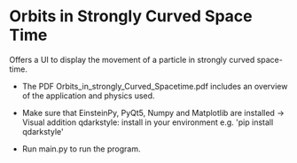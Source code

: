 # Orbits in Strongly Curved Space Time
Offers a UI to display the movement of a particle in strongly curved space-time.

- The PDF Orbits_in_strongly_Curved_Spacetime.pdf includes an overview of the application and physics used.

- Make sure that EinsteinPy, PyQt5, Numpy and Matplotlib are installed
-> Visual addition qdarkstyle: install in your environment e.g. 'pip install qdarkstyle'

- Run main.py to run the program.
